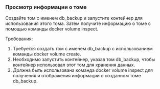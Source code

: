 
### Просмотр информации о томе

Создайте том с именем db_backup и запустите контейнер для использования этого тома. Затем получите информацию о томе с помощью команды docker volume inspect.

Требования:
1. Требуется создать том с именем db_backup с использованием команды docker volume create. 
2. Необходимо запустить контейнер, указав том db_backup, чтобы контейнер использовал этот том для хранения данных. 
3. Должна быть использована команда docker volume inspect для получения и отображения информации о созданном томе db_backup.